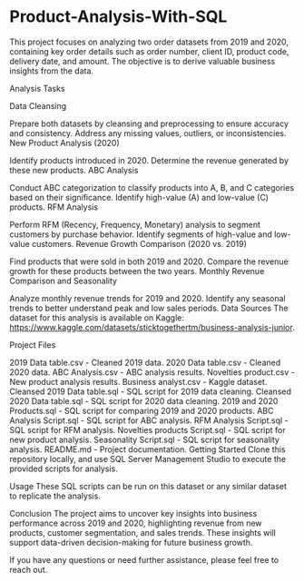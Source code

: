 # Product-Analysis-With-SQL

This project focuses on analyzing two order datasets from 2019 and 2020, containing key order details such as order number, client ID, product code, delivery date, and amount. The objective is to derive valuable business insights from the data.

Analysis Tasks

Data Cleansing

Prepare both datasets by cleansing and preprocessing to ensure accuracy and consistency.
Address any missing values, outliers, or inconsistencies.
New Product Analysis (2020)

Identify products introduced in 2020.
Determine the revenue generated by these new products.
ABC Analysis

Conduct ABC categorization to classify products into A, B, and C categories based on their significance.
Identify high-value (A) and low-value (C) products.
RFM Analysis

Perform RFM (Recency, Frequency, Monetary) analysis to segment customers by purchase behavior.
Identify segments of high-value and low-value customers.
Revenue Growth Comparison (2020 vs. 2019)

Find products that were sold in both 2019 and 2020.
Compare the revenue growth for these products between the two years.
Monthly Revenue Comparison and Seasonality

Analyze monthly revenue trends for 2019 and 2020.
Identify any seasonal trends to better understand peak and low sales periods.
Data Sources The dataset for this analysis is available on Kaggle: https://www.kaggle.com/datasets/sticktogethertm/business-analysis-junior.

Project Files

2019 Data table.csv - Cleaned 2019 data.
2020 Data table.csv - Cleaned 2020 data.
ABC Analysis.csv - ABC analysis results.
Novelties product.csv - New product analysis results.
Business analyst.csv - Kaggle dataset.
Cleansed 2019 Data table.sql - SQL script for 2019 data cleaning.
Cleansed 2020 Data table.sql - SQL script for 2020 data cleaning.
2019 and 2020 Products.sql - SQL script for comparing 2019 and 2020 products.
ABC Analysis Script.sql - SQL script for ABC analysis.
RFM Analysis Script.sql - SQL script for RFM analysis.
Novelties products Script.sql - SQL script for new product analysis.
Seasonality Script.sql - SQL script for seasonality analysis.
README.md - Project documentation.
Getting Started Clone this repository locally, and use SQL Server Management Studio to execute the provided scripts for analysis.

Usage These SQL scripts can be run on this dataset or any similar dataset to replicate the analysis.

Conclusion The project aims to uncover key insights into business performance across 2019 and 2020, highlighting revenue from new products, customer segmentation, and sales trends. These insights will support data-driven decision-making for future business growth.

If you have any questions or need further assistance, please feel free to reach out.
